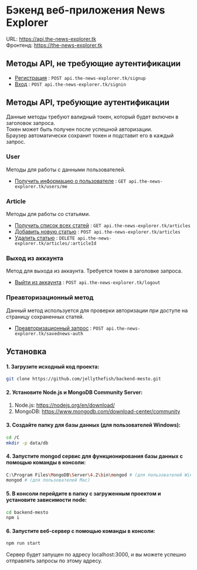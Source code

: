 # Бэкенд веб-приложения News Explorer

URL: https://api.the-news-explorer.tk  
Фронтенд: https://the-news-explorer.tk  

## Методы API, не требующие аутентификации

* [Регистрация](docs/sign_up.md) : `POST api.the-news-explorer.tk/signup`
* [Вход](docs/sign_in.md) : `POST api.the-news-explorer.tk/signin`

## Методы API, требующие аутентификации

Данные методы требуют валидный токен, который будет включен в заголовок запроса.  
Токен может быть получен после успешной авторизации.  
Браузер автоматически сохранит токен и подставит его в каждый запрос.

### User

Методы для работы с данными пользователей.

* [Получить информацию о пользователе](docs/user/get_user.md) : `GET api.the-news-explorer.tk/users/me`

### Article

Методы для работы со статьями.

* [Получить список всех статей](docs/article/get_articles.md) : `GET api.the-news-explorer.tk/articles`
* [Добавить новую статью](docs/article/add_article.md) : `POST api.the-news-explorer.tk/articles`
* [Удалить статью](docs/article/delete_article.md) : `DELETE api.the-news-explorer.tk/articles/:articleId`

### Выход из аккаунта

Метод для выхода из аккаунта. Требуется токен в заголовке запроса.

* [Выйти из аккаунта](docs/logout.md) : `POST api.the-news-explorer.tk/logout`

### Преавторизационный метод

Данный метод используется для проверки авторизации при доступе на страницу сохраненных статей.  

* [Преавторизационный запрос](docs/savednews_auth.md) : `POST api.the-news-explorer.tk/savednews-auth`

## Установка

#### 1. Загрузите исходный код проекта:

   ```bash
git clone https://github.com/jellythefish/backend-mesto.git
   ```

#### 2. Установите Node.js и MongoDB Community Server:

  1. Node.js: https://nodejs.org/en/download/
  2. MongoDB: https://www.mongodb.com/download-center/community
  
   
#### 3. Создайте папку для базы данных (для пользователей Windows):

```bash
cd /C
mkdir -p data/db
```

#### 4.  Запустите mongod сервис для функционирования базы данных с помощью команды в консоли:

   ```bash
C:\Program Files\MongoDB\Server\4.2\bin\mongod # (для пользователей Windows)
mongod # (для пользователей Mac)
   ```

#### 5. В консоли перейдите в папку с загруженным проектом и установите зависимости node:

   ```bash
cd backend-mesto
npm i
   ```
   
#### 6. Запустите веб-сервер с помощью команды в консоли: 

```bash
npm run start
```
Сервер будет запущен по адресу localhost:3000, и вы можете успешно отправлять запросы по этому адресу.
